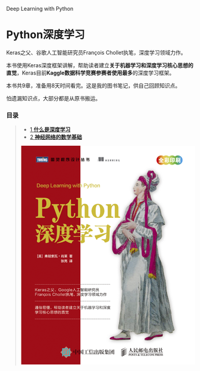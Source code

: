 Deep Learning with Python



# Python深度学习

Keras之父、谷歌人工智能研究员François Chollet执笔，深度学习领域力作。  

本书使用Keras深度框架讲解，帮助读者建立**关于机器学习和深度学习核心思想的直觉**，Keras目前**Kaggle数据科学竞赛参赛者使用最多**的深度学习框架。  

本书共9章，准备用8天时间看完。这是我的图书笔记，供自己回顾知识点。  

怕遗漏知识点，大部分都是从原书搬运。

### 目录

> - [1 **什么是深度学习**](1.WhatIsDeepLearning.ipynb)
> - [2 **神经网络的数学基础**](2.MathematicalBasisOfNeuralNetwork.ipynb)
>
> <img src="./imgs/cover.png"></img>